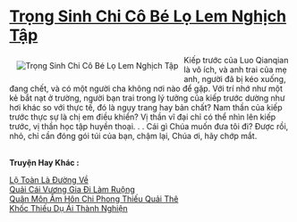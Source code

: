 <a href="https://truyentiki.com/trong-sinh-chi-co-be-lo-lem-nghich-tap.30514/" title="Trọng Sinh Chi Cô Bé Lọ Lem Nghịch Tập"><h1>Trọng Sinh Chi Cô Bé Lọ Lem Nghịch Tập</h1></a><div style="display:table"><img align="right" style="float: left; padding: 10px;" src="https://truyentiki.com/a/img/str/src/30514.jpg" alt="Trọng Sinh Chi Cô Bé Lọ Lem Nghịch Tập">Kiếp trước của Luo Qianqian là vô ích, và anh trai của mẹ anh, người đã bị kéo xuống, đang chết, và có một người cha không nơi nào để gặp. Với trí nhớ như một kẻ bắt nạt ở trường, người bạn trai trong lý tưởng của kiếp trước dường như hơi khác so với thực tế, đó là ngụy trang hay bản chất? Nam thần của kiếp trước thực sự là chị em điều khiển? Vị thần vĩ đại chỉ có thể nhìn lên kiếp trước, vị thần học tập huyền thoại. . . Cái gì Chúa muốn đưa tôi đi? Được rồi, nhỏ, chỉ cần đóng gói túi của bạn, chậm lại, Chúa ơi, hãy chớp mắt.</div><p><br><b>Truyện Hay Khác :</b></p><a href="https://truyentiki.com/lo-toan-la-duong-ve.30513/" alt="Lộ Toàn Là Đường Về">Lộ Toàn Là Đường Về</a><br/><a href="https://github.com/nownovels/top500/tree/master/truyenhay/33880/" alt="Quải Cái Vương Gia Đi Làm Ruộng">Quải Cái Vương Gia Đi Làm Ruộng</a><br/><a href="https://github.com/nownovels/truyenhay/tree/master/truyenhay/30368/README.md" alt="Quân Môn Ấm Hôn Chi Phong Thiếu Quải Thê">Quân Môn Ấm Hôn Chi Phong Thiếu Quải Thê</a><br/><a href="https://github.com/nownovels/truyenhay/tree/master/truyenhay/30503/README.md" alt="Khốc Thiếu Dụ Ái Thành Nghiện">Khốc Thiếu Dụ Ái Thành Nghiện</a><br/>